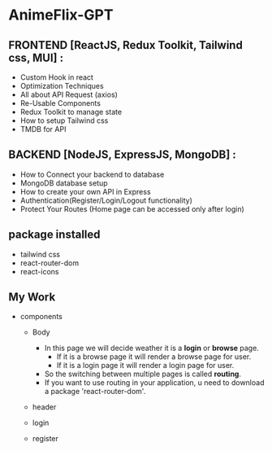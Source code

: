 # AnimeFlix-GPT

## FRONTEND [ReactJS, Redux Toolkit, Tailwind css, MUI] :
- Custom Hook in react
- Optimization Techniques
- All about API Request (axios)
- Re-Usable Components
- Redux Toolkit to manage state
- How to setup Tailwind css
- TMDB for API

## BACKEND [NodeJS, ExpressJS, MongoDB] :
- How to Connect your backend to database
- MongoDB database setup
- How to create your own API in Express
- Authentication(Register/Login/Logout functionality)
- Protect Your Routes (Home page can be accessed only after login)

## package installed
- tailwind css
- react-router-dom
- react-icons

## My Work ##
- components 
    - Body
        - In this page we will decide weather it is a **login** or **browse** page.
            - If it is a browse page it will render a browse page for user.
            - If it is a login page it will render a login page for user.
        - So the switching between multiple pages is called **routing**.
        - If you want to use routing in your application, u need to download a package 'react-router-dom'.

    - header
    - login
    - register 